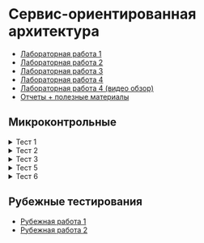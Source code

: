 # Сервис-ориентированная архитектура

+ [Лабораторная работа 1](./LAB_1)
+ [Лабораторная работа 2](https://github.com/RedGry/SOA/tree/lab2)
+ [Лабораторная работа 3](https://github.com/RedGry/SOA/tree/lab3)
+ [Лабораторная работа 4](https://github.com/RedGry/SOA/tree/lab4)
+ [Лабораторная работа 4 (видео обзор)](https://disk.yandex.ru/i/kgbnd6KdkMG5RA)
+ [Отчеты + полезные материалы](./docs)

## Микроконтрольные
<details>
  <summary>Тест 1</summary>
  <img align="middle" alt="микрокр-1" src="./tests/img/test-1.jpg" /> 
</details>

<details>
  <summary>Тест 2</summary>
  <img align="middle" alt="микрокр-2-1" src="./tests/img/test-2-1.jpg" /> 
  <img align="middle" alt="микрокр-2-2" src="./tests/img/test-2-2.jpg" /> 
</details>

<details>
  <summary>Тест 3</summary>
  <img align="middle" alt="микрокр-3" src="./tests/img/test-3.jpg" /> 
</details>

<details>
  <summary>Тест 5</summary>
  <img align="middle" alt="микрокр-5" src="./tests/img/test-5.jpg" /> 
</details>

<details>
  <summary>Тест 6</summary>
  <img align="middle" alt="микрокр-6" src="./tests/img/test-6.jpg" /> 
</details>

## Рубежные тестирования
+ [Рубежная работа 1](./tests/Рубежка%201%20-%20подготовка.pdf)
+ [Рубежная работа 2](./tests/Рубежка%202%20-%20подготовка.pdf)
